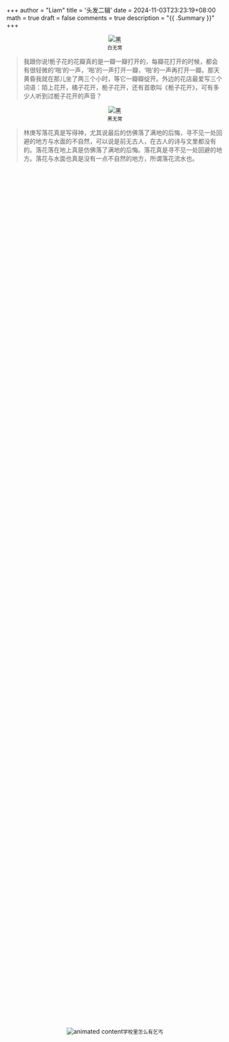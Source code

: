 +++
author = "Liam"
title = '头发二辑'
date = 2024-11-03T23:23:19+08:00
math = true 
draft = false
comments = true
description = "{{ .Summary }}"
+++

<div style="display: flex; justify-content: center; flex-direction: column; align-items: center;">
  <img src="/images/white.JPEG" alt="黑" class="img-apple">
  <small style="text-align: center;">白无常</small>
</div>

> 我跟你说!栀子花的花瓣真的是一瓣一瓣打开的，每瓣花打开的时候，都会有很轻微的‘啪’的一声，‘啪’的一声打开一瓣，‘啪’的一声再打开一瓣。那天黄昏我就在那儿坐了两三个小时，等它一瓣瓣绽开。外边的花店最爱写三个词语：陌上花开，橘子花开，栀子花开，还有首歌叫《栀子花开》，可有多少人听到过栀子花开的声音？

<div style="display: flex; justify-content: center; flex-direction: column; align-items: center;">
  <img src="/images/black.JPEG" alt="黑" class="img-apple">
  <small style="text-align: center;">黑无常</small>
</div>

>林庚写落花真是写得神，尤其说最后的仿佛落了满地的后悔，寻不见一处回避的地方与水面的不自然，可以说是前无古人，在古人的诗与文里都没有的。落花落在地上真是仿佛落了满地的后悔。落花真是寻不见一处回避的地方。落花与水面也真是没有一点不自然的地方，所谓落花流水也。
>

<div style="display: flex; justify-content: center; align-items: center; width: 100%; height: 100vh;">
    <img src="https://picx.zhimg.com/80/v2-335ac6956dc414080b0b146341fed603_1440w.gif" alt="animated content" style="max-width: 100%; height: auto;" /> <small style="text-align: center;">学校里怎么有乞丐</small>
</div>
